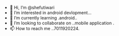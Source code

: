 - 👋 Hi, I’m @shefutiwari
- 👀 I’m interested in android devlopment...
- 🌱 I’m currently learning .android..
- 💞️ I’m looking to collaborate on ..mobile application .
- 📫 How to reach me ..7011920224.

<!---
shefutiwari/shefutiwari is a ✨ special ✨ repository because its `README.md` (this file) appears on your GitHub profile.
You can click the Preview link to take a look at your changes.
--->
